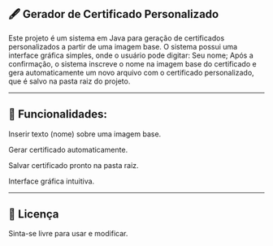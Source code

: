 🖋️ Gerador de Certificado Personalizado
------------------------------------------------------------------------

Este projeto é um sistema em Java para geração de certificados personalizados a partir de uma imagem base.
O sistema possui uma interface gráfica simples, onde o usuário pode digitar: Seu nome;
Após a confirmação, o sistema inscreve o nome na imagem base do certificado e gera automaticamente um novo arquivo com o certificado personalizado, que é salvo na pasta raiz do projeto.

-------------------------------------------------------------------------

🚀 Funcionalidades:
------------------------------
Inserir texto (nome) sobre uma imagem base.

Gerar certificado automaticamente.

Salvar certificado pronto na pasta raiz.

Interface gráfica intuitiva.

------------------------------------------------------------------------
📜 Licença
--------------
Sinta-se livre para usar e modificar.

